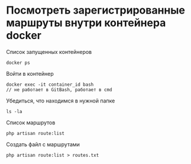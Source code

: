 # Посмотреть зарегистрированные маршруты внутри контейнера docker

Список запущенных контейнеров

    docker ps

Войти в контейнер

    docker exec -it container_id bash
    // не работает в GitBash, работает в cmd

Убедиться, что находимся в нужной папке

    ls -la

Список маршрутов

    php artisan route:list

Создать файл с маршрутами

    php artisan route:list > routes.txt